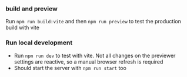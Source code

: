 ### build and preview
Run `npm run build:vite` and then `npm run preview` to test the production build with vite

### Run local development
- Run `npm run dev` to test with vite. Not all changes on the previewer settings are reactive, so a manual browser refresh is required
- Should start the server with `npm run start` too

